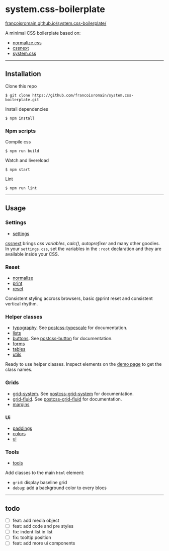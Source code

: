 # system.css-boilerplate

[francoisromain.github.io/system.css-boilerplate/](http://francoisromain.github.io/system.css-boilerplate)

A minimal CSS boilerplate based on:

- [normalize.css](https://necolas.github.io/normalize.css/)
- [cssnext](http://cssnext.io)
- [system.css](http://francoisromain.github.io/system.css)

* * * 

## Installation

Clone this repo

    $ git clone https://github.com/francoisromain/system.css-boilerplate.git

Install dependencies

    $ npm install

### Npm scripts

Compile css

    $ npm run build

Watch and livereload

    $ npm start

Lint

    $ npm run lint

* * * 

## Usage

### Settings

- [settings](https://github.com/francoisromain/system.css-boilerplate/blob/gh-pages/src/settings.css)

[cssnext](http://cssnext.io) brings _css variables_, _calc()_, _autoprefixer_ and many other goodies. In your `settings.css`, set the variables in the `:root` declaration and they are available inside your CSS.

### Reset

- [normalize](https://github.com/necolas/normalize.css/blob/gh-pages/src/normalize.css)
- [print](https://github.com/francoisromain/system.css-boilerplate/blob/gh-pages/src/print.css)
- [reset](https://github.com/francoisromain/system.css-boilerplate/blob/gh-pages/src/reset.css)

Consistent styling accross browsers, basic @print reset and consistent vertical rhythm. 


### Helper classes

- [typography](https://github.com/francoisromain/system.css-boilerplate/blob/gh-pages/src/typography.css). See [postcss-typescale](https://github.com/francoisromain/postcss-typescale#usage) for documentation.
- [lists](https://github.com/francoisromain/system.css-boilerplate/blob/gh-pages/src/lists.css)
- [buttons](https://github.com/francoisromain/system.css-boilerplate/blob/gh-pages/src/buttons.css). See [postcss-button](https://github.com/francoisromain/postcss-button#usage) for documentation.
- [forms](https://github.com/francoisromain/system.css-boilerplate/blob/gh-pages/src/forms.css)
- [tables](https://github.com/francoisromain/system.css-boilerplate/blob/gh-pages/src/tables.css)
- [utils](https://github.com/francoisromain/system.css-boilerplate/blob/gh-pages/src/utils.css)

Ready to use helper classes. Inspect elements on the [demo page](http://francoisromain.github.io/system.css/) to get the class names.

### Grids
- [grid-system](https://github.com/francoisromain/system.css-boilerplate/blob/gh-pages/src/grid-system.css). See [postcss-grid-system](https://github.com/francoisromain/postcss-grid-system#usage) for documentation.
- [grid-fluid](https://github.com/francoisromain/system.css-boilerplate/blob/gh-pages/src/grid-fluid.css). See [postcss-grid-fluid](https://github.com/francoisromain/postcss-grid-fluid#usage) for documentation.
- [margins](https://github.com/francoisromain/system.css-boilerplate/blob/gh-pages/src/margins.css)

### Ui

- [paddings](https://github.com/francoisromain/system.css-boilerplate/blob/gh-pages/src/paddings.css)
- [colors](https://github.com/francoisromain/system.css-boilerplate/blob/gh-pages/src/colors.css)
- [ui](https://github.com/francoisromain/system.css-boilerplate/blob/gh-pages/src/ui.css)

### Tools

- [tools](https://github.com/francoisromain/system.css-boilerplate/blob/gh-pages/src/tools.css)

Add classes to the main `html` element: 

- `grid`: display baseline grid
- `debug`: add a background color to every blocs

* * * 

## todo

- [ ] feat: add media object
- [ ] feat: add code and pre styles
- [ ] fix: indent list in list
- [ ] fix: tooltip position
- [ ] feat: add more ui components